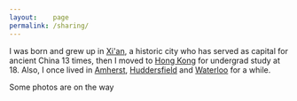 ```yaml
---
layout:    page
permalink: /sharing/
---
```


I was born and grew up in [Xi'an](https://en.wikipedia.org/wiki/Xi%27an), a historic city who has served as capital for ancient China 13 times, then I moved to [Hong Kong](https://en.wikipedia.org/wiki/Hong_Kong) for undergrad study at 18. Also, I once lived in [Amherst](https://en.wikipedia.org/wiki/Amherst,_Massachusetts), [Huddersfield](https://en.wikipedia.org/wiki/Huddersfield) and [Waterloo](https://en.wikipedia.org/wiki/Waterloo,_Ontario) for a while. 


Some photos are on the way